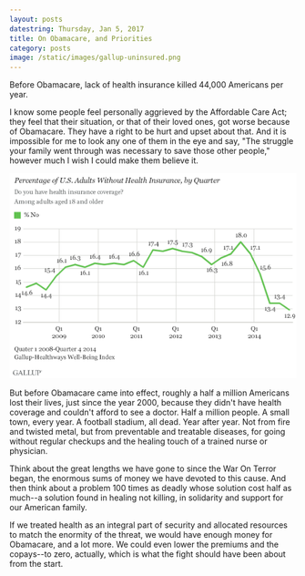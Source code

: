 ```yaml
---
layout: posts
datestring: Thursday, Jan 5, 2017
title: On Obamacare, and Priorities
category: posts
image: /static/images/gallup-uninsured.png
---
```


Before Obamacare, lack of health insurance killed 44,000 Americans per year.

I know some people feel personally aggrieved by the Affordable Care Act; they feel that their situation, or that of their loved ones, got worse because of Obamacare. They have a right to be hurt and upset about that. And it is impossible for me to look any one of them in the eye and say, "The struggle your family went through was necessary to save those other people," however much I wish I could make them believe it.

<img class="th" src="/static/images/gallup-uninsured.png" alt="A chart showing the rate of Americans without health insurance declining sharply after the Affordable Care Act took effect">

But before Obamacare came into effect, roughly a half a million Americans lost their lives, just since the year 2000, because they didn't have health coverage and couldn't afford to see a doctor. Half a million people. A small town, every year. A football stadium, all dead. Year after year. Not from fire and twisted metal, but from preventable and treatable diseases, for going without regular checkups and the healing touch of a trained nurse or physician.

Think about the great lengths we have gone to since the War On Terror began, the enormous sums of money we have devoted to this cause. And then think about a problem 100 times as deadly whose solution cost half as much--a solution found in healing not killing, in solidarity and support for our American family.

If we treated health as an integral part of security and allocated resources to match the enormity of the threat, we would have enough money for Obamacare, and a lot more. We could even lower the premiums and the copays--to zero, actually, which is what the fight should have been about from the start.
